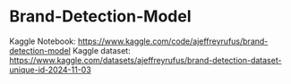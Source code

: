 # Brand-Detection-Model

Kaggle Notebook: https://www.kaggle.com/code/ajeffreyrufus/brand-detection-model
Kaggle dataset: https://www.kaggle.com/datasets/ajeffreyrufus/brand-detection-dataset-unique-id-2024-11-03
